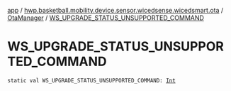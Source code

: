 [app](../../index.md) / [hwp.basketball.mobility.device.sensor.wicedsense.wicedsmart.ota](../index.md) / [OtaManager](index.md) / [WS_UPGRADE_STATUS_UNSUPPORTED_COMMAND](.)

# WS_UPGRADE_STATUS_UNSUPPORTED_COMMAND

`static val WS_UPGRADE_STATUS_UNSUPPORTED_COMMAND: `[`Int`](https://kotlinlang.org/api/latest/jvm/stdlib/kotlin/-int/index.html)